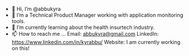 - 👋 Hi, I’m @abbukyra
- 👀 I’m a Technical Product Manager working with application monitoring tools.
- 🌱 I’m currently learning about the health insurtech industry.
- 📫 How to reach me ...
Email: abbukyra@gmail.com 
LinkedIn: https://www.linkedin.com/in/kyrabbu/
Website: I am currently working on this!

<!---
abbukyra/abbukyra is a ✨ special ✨ repository because its `README.md` (this file) appears on your GitHub profile.
You can click the Preview link to take a look at your changes.
--->

